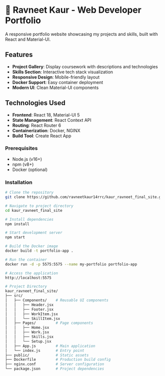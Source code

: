 # 🎨 Ravneet Kaur - Web Developer Portfolio
A responsive portfolio website showcasing my projects and skills, built with React and Material-UI.

##  Features
- **Project Gallery**: Display coursework with descriptions and technologies
- **Skills Section**: Interactive tech stack visualization
- **Responsive Design**: Mobile-friendly layout
- **Docker Support**: Easy container deployment
- **Modern UI**: Clean Material-UI components


##  Technologies Used
- **Frontend**: React 18, Material-UI 5
- **State Management**: React Context API
- **Routing**: React Router 6
- **Containerization**: Docker, NGINX
- **Build Tool**: Create React App


### Prerequisites
- Node.js (v16+)
- npm (v8+)
- Docker (optional)

### Installation
```bash
# Clone the repository
git clone https://github.com/ravneetkaur14rrc/kaur_ravneet_final_site.git

# Navigate to project directory
cd kaur_ravneet_final_site

# Install dependencies
npm install

# Start development server
npm start

# Build the Docker image
docker build -t portfolio-app .

# Run the container
docker run -d -p 5575:5575 --name my-portfolio portfolio-app

# Access the application
http://localhost:5575

# Project Directory
kaur_ravneet_final_site/
├── src/
│   ├── Components/    # Reusable UI components
│   │   ├── Header.jsx
│   │   ├── Footer.jsx
│   │   ├── WorkItem.jsx
│   │   └── SkillItem.jsx
│   ├── Pages/         # Page components
│   │   ├── Home.jsx
│   │   ├── Work.jsx
│   │   ├── Skills.jsx
│   │   └── Setup.jsx
│   ├── App.js         # Main application
│   └── index.js       # Entry point
├── public/            # Static assets
├── Dockerfile         # Production build config
├── nginx.conf         # Server configuration
└── package.json       # Project dependencies